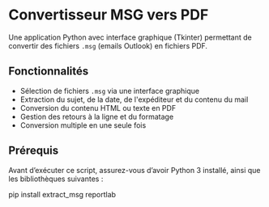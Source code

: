 # Convertisseur MSG vers PDF

Une application Python avec interface graphique (Tkinter) permettant de convertir des fichiers `.msg` (emails Outlook) en fichiers PDF.

## Fonctionnalités

- Sélection de fichiers `.msg` via une interface graphique
- Extraction du sujet, de la date, de l'expéditeur et du contenu du mail
- Conversion du contenu HTML ou texte en PDF
- Gestion des retours à la ligne et du formatage
- Conversion multiple en une seule fois

## Prérequis

Avant d’exécuter ce script, assurez-vous d’avoir Python 3 installé, ainsi que les bibliothèques suivantes :

pip install extract_msg reportlab
